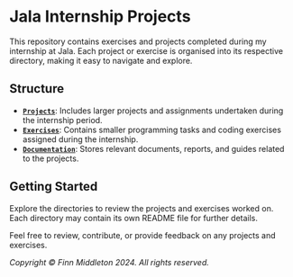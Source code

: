 # Jala Internship Projects
This repository contains exercises and projects completed during my internship at Jala. Each project or exercise is organised into its respective directory, making it easy to navigate and explore.

## Structure

-   [**`Projects`**](Projects): Includes larger projects and assignments undertaken during the internship period.
-   [**`Exercises`**](Exercises): Contains smaller programming tasks and coding exercises assigned during the internship.
-   [**`Documentation`**](Documentation): Stores relevant documents, reports, and guides related to the projects.

## Getting Started

Explore the directories to review the projects and exercises worked on. Each directory may contain its own README file for further details.

Feel free to review, contribute, or provide feedback on any projects and exercises.


_Copyright © Finn Middleton 2024. All rights reserved._
